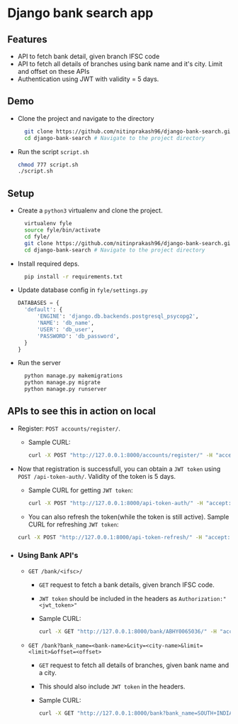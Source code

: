 
# Django bank search app

## Features

- API to fetch  bank detail, given branch IFSC code
- API to fetch all details of branches using bank name and it's city. Limit and offset on these APIs
- Authentication using JWT with validity = 5 days.


## Demo

  - Clone the project and navigate to the directory
    ```sh
      git clone https://github.com/nitinprakash96/django-bank-search.git
      cd django-bank-search # Navigate to the project directory
    ```

  - Run the script `script.sh`
    ```sh
    chmod 777 script.sh
    ./script.sh
    ```

## Setup

- Create a `python3` virtualenv and clone the project.
  ```sh
    virtualenv fyle
    source fyle/bin/activate
    cd fyle/
    git clone https://github.com/nitinprakash96/django-bank-search.git
    cd django-bank-search # Navigate to the project directory
  ```

- Install required deps.

  ```sh
    pip install -r requirements.txt
  ```

- Update database config in `fyle/settings.py`
  ```python
  DATABASES = {
    'default': {
        'ENGINE': 'django.db.backends.postgresql_psycopg2',
        'NAME': 'db_name',
        'USER': 'db_user',
        'PASSWORD': 'db_password',
    }
  }
  ```

- Run the server

  ```sh
    python manage.py makemigrations
    python manage.py migrate
    python manage.py runserver
  ```


##  APIs to see this in action on local

- Register: `POST accounts/register/`.
  - Sample CURL:

    ```sh
    curl -X POST "http://127.0.0.1:8000/accounts/register/" -H "accept: application/json" -H "Content-Type: application/json" -d "{ \"username\": \"John\", \"first_name\": \"string\", \"last_name\": \"string\", \"email\": \"john@doe.com\", \"password\": \"secret\", \"password_confirm\": \"secret\"}" | json_pp
    ```

- Now that registration is successfull, you can obtain a `JWT token` using `POST /api-token-auth/`. Validity of the token is 5 days.
  - Sample CURL for getting `JWT token`:

    ```sh
    curl -X POST "http://127.0.0.1:8000/api-token-auth/" -H "accept: application/json" -H "Content-Type: application/json" -d "{ \"username\": \"admin\", \"password\": \"newsecret\"}" | json_pp
    ```


   - You can also refresh the token(while the token is still active). Sample CURL for refreshing `JWT token`:

    ```sh
    curl -X POST "http://127.0.0.1:8000/api-token-refresh/" -H "accept: application/json" -H "Content-Type: application/json"  -d "{ \"token\": \"eyJ0eXAiOiJKV1QiLCJhbGciOiJIUzI1NiJ9.eyJ1c2VyX2lkIjoxLCJ1c2VybmFtZSI6ImFkbWluIiwiZXhwIjoxNTY0NTY4NjU1LCJlbWFpbCI6ImFudWJoYXZ1amphd2FsQGdtYWlsLmNvbSJ9.GMbLTZYicKyyTvXAipdFRz-xhcQ65fZBdKoW_j9h1Xs\"}" | json_pp
    ```

- ### Using Bank API's

  - `GET /bank/<ifsc>/`
    - `GET` request to fetch a bank details, given branch IFSC code.
    - `JWT token` should be included in the headers as `Authorization:"<jwt_token>"`

    - Sample CURL:

      ```sh
      curl -X GET "http://127.0.0.1:8000/bank/ABHY0065036/" -H "accept: application/json" -H "Authorization: JWT eyJ0eXAiOiJKV1QiLCJhbGciOiJIUzI1NiJ9.eyJ1c2VyX2lkIjoxLCJ1c2VybmFtZSI6ImFkbWluIiwiZXhwIjoxNTY1MDAxNjg5LCJlbWFpbCI6ImFudWJoYXZ1amphd2FsQGdtYWlsLmNvbSJ9.PB9ES8ZNLm9K7qzgupwCY3m5kVW7fFUdyLrIXun4cDf" | json_pp
      ```

  - `GET /bank?bank_name=<bank-name>&city=<city-name>&limit=<limit>&offset=<offset>`

    - `GET` request to fetch all details of branches, given bank name and a city.
    - This should also include `JWT token` in the headers.
    - Sample CURL:

      ```sh
      curl -X GET "http://127.0.0.1:8000/bank?bank_name=SOUTH+INDIAN+BANK&city=KERELA&limit=10&offset=20" -H "accept: application/json" -H "Authorization: JWT eyJ0eXAiOiJKV1QiLCJhbGciOiJIUzI1NiJ9.eyJ1c2VyX2lkIjoxLCJ1c2VybmFtZSI6ImFkbWluIiwiZXhwIjoxNTY1MDAzOTg5LCJlbWFpbCI6ImFudWJoYXZ1amphd2FsQGdtYWlsLmNvbSJ9.hRsOMvVn3wkOLChBuzmaaGOne1n4RE1zKQO0bH7mdrU" | json_pp
      ```
